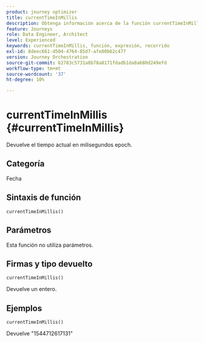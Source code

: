 ```yaml
---
product: journey optimizer
title: currentTimeInMillis
description: Obtenga información acerca de la función currentTimeInMillis
feature: Journeys
role: Data Engineer, Architect
level: Experienced
keywords: currentTimeInMillis, función, expresión, recorrido
exl-id: 8deec661-d504-4764-85d7-afe80b62c477
version: Journey Orchestration
source-git-commit: 62783c5731a8b78a8171fdadb1da8a680d249efd
workflow-type: tm+mt
source-wordcount: '37'
ht-degree: 10%

---
```


# currentTimeInMillis {#currentTimeInMillis}

Devuelve el tiempo actual en milisegundos epoch.

## Categoría

Fecha

## Sintaxis de función

`currentTimeInMillis()`

## Parámetros

Esta función no utiliza parámetros.

## Firmas y tipo devuelto

`currentTimeInMillis()`

Devuelve un entero.

## Ejemplos

`currentTimeInMillis()`

Devuelve &quot;1544712617131&quot;
